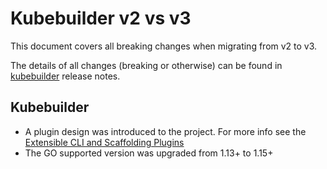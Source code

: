 # Kubebuilder v2 vs v3

This document covers all breaking changes when migrating from v2 to v3.

The details of all changes (breaking or otherwise) can be found in [kubebuilder](https://github.com/kubernetes-sigs/kubebuilder/releases) release notes.

## Kubebuilder

- A plugin design was introduced to the project. For more info see the [Extensible CLI and Scaffolding Plugins][plugins-phase1-design-doc]   
- The GO supported version was upgraded from 1.13+ to 1.15+    

[plugins-phase1-design-doc]: https://github.com/kubernetes-sigs/kubebuilder/blob/master/designs/extensible-cli-and-scaffolding-plugins-phase-1.md


